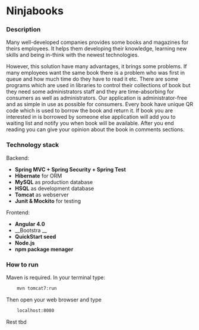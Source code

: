 # Ninjabooks

### Description
Many well-developed companies provides some books and magazines for theirs employees. It helps them developing their knowledge, learning new skills and being in-think with the newest technologies.

However, this solution have many advantages, it brings some problems. If many employees want the same book there is a problem who was first in queue and how much time do they have to read it etc.
There are some programs which are used in libraries to control their collections of book but they need some administrators staff  and they are time-absorbing for consumers as well as administrators.
Our application is administrator-free and as simple in use as possible for consumers. Every book have unique QR code which is used to borrow the book and return it. If book you are interested in is
borrowed by someone else application will add you to waiting list and notify you when book will be available. After you end reading you can give your opinion about the book in comments sections.

### Technology stack
Backend:
* __Spring MVC + Spring Security + Spring Test__
* __Hibernate__ for ORM
* __MySQL__ as production database
* __HSQL__ as development database
* __Tomcat__ as webserver
* __Junit & Mockito__ for testing

Frontend:
* __Angular 4.0__
* __Bootstra __
* __QuickStart seed__
* __Node.js__
* __npm package menager__

### How to run
Maven is required. In your terminal type:
```bash
    mvn tomcat7:run
```

Then open your web browser and type
```bash
    localhost:8080
```

Rest tbd
